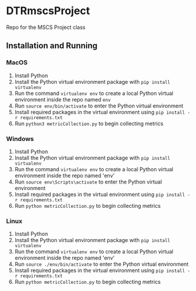 # DTRmscsProject
Repo for the MSCS Project class

## Installation and Running

### MacOS
1. Install Python
2. Install the Python virtual environment package with `pip install virtualenv`
3. Run the command `virtualenv env` to create a local Python virtual environment inside the repo named `env`
4. Run `source env/bin/activate` to enter the Python virtual environment 
5. Install required packages in the virtual environment using `pip install -r requirements.txt`
6. Run `python3 metricCollection.py` to begin collecting metrics


### Windows
1. Install Python
2. Install the Python virtual environment package with `pip install virtualenv`
3. Run the command `virtualenv env` to create a local Python virtual environment inside the repo named 'env'
4. Run `source env\Scripts\activate` to enter the Python virtual environment
5. Install required packages in the virtual environment using `pip install -r requirements.txt`
6. Run `python metricCollection.py` to begin collecting metrics

### Linux
1. Install Python
2. Install the Python virtual environment package with `pip install virtualenv`
3. Run the command `virtualenv env` to create a local Python virtual environment inside the repo named 'env'
4. Run `source ./env/bin/activate` to enter the Python virtual environment
5. Install required packages in the virtual environment using `pip install -r requirements.txt`
6. Run `python metricCollection.py` to begin collecting metrics
